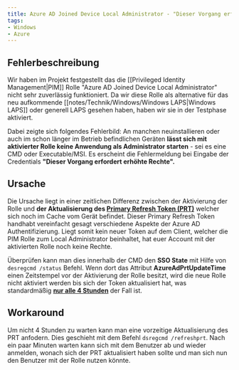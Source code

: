 ```yaml
---
title: Azure AD Joined Device Local Administrator - "Dieser Vorgang erfordert erhöhte Rechte"
tags:
- Windows
- Azure
---
```

## Fehlerbeschreibung
Wir haben im Projekt festgestellt das die [[Privileged Identity Management|PIM]] Rolle "Azure AD Joined Device Local Administrator" nicht sehr zuverlässig funktioniert. Da wir diese Rolle als alternative für das neu aufkommende [[notes/Technik/Windows/Windows LAPS|Windows LAPS]] oder generell LAPS gesehen haben, haben wir sie in der Testphase aktiviert.



Dabei zeigte sich folgendes Fehlerbild: An manchen neuinstallieren oder auch im schon länger im Betrieb befindlichen Geräten **lässt sich mit aktivierter Rolle keine Anwendung als Administrator starten** - sei es eine CMD oder Executable/MSI. Es erscheint die Fehlermeldung bei Eingabe der Credentials **"Dieser Vorgang erfordert erhöhte Rechte".**

## Ursache
Die Ursache liegt in einer zeitlichen Differenz zwischen der Aktivierung der Rolle und **der Aktualisierung des [Primary Refresh Token (PRT)](https://learn.microsoft.com/en-us/azure/active-directory/devices/concept-primary-refresh-token)** welcher sich noch im Cache vom Gerät befindet.
Dieser Primary Refresh Token handhabt vereinfacht gesagt verschiedene Aspekte der Azure AD Authentifizierung. Liegt somit kein neuer Token auf dem Client, welcher die PIM Rolle zum Local Administrator beinhaltet, hat euer Account mit der aktivierten Rolle noch keine Rechte.


 Überprüfen kann man dies innerhalb der CMD den **SSO State** mit Hilfe von `desregcmd /status`  Befehl. Wenn dort das Attribut **AzureAdPrtUpdateTime** einen Zeitstempel vor der Aktivierung der Rolle besitzt, wird die neue Rolle nicht aktiviert werden bis sich der Token aktualisiert hat, was standardmäßig [**nur alle 4 Stunden**](https://learn.microsoft.com/en-us/azure/active-directory/devices/concept-primary-refresh-token#how-is-a-prt-renewed) der Fall ist.


## Workaround
Um nicht 4 Stunden zu warten kann man eine vorzeitige Aktualisierung des PRT anfodern.  Dies geschieht mit dem Befehl `dsregcmd /refreshprt`. Nach ein paar Minuten warten kann sich mit dem Benutzer ab und wieder anmelden, wonach sich der PRT aktualisiert haben sollte und man sich nun den Benutzer mit der Rolle nutzen könnte.
